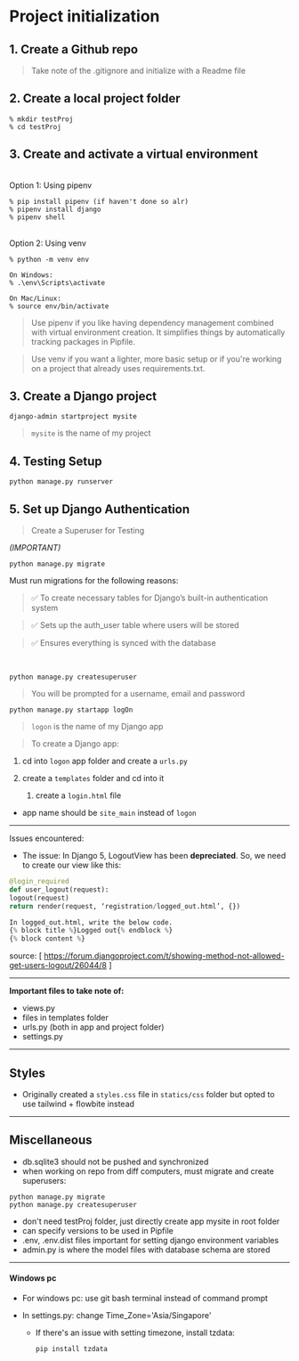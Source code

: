 # Project initialization
## 1. Create a Github repo
> Take note of the .gitignore and initialize with a Readme file

## 2. Create a local project folder
```
% mkdir testProj
% cd testProj
```

## 3. Create and activate a virtual environment

<br>Option 1: Using pipenv
```
% pip install pipenv (if haven't done so alr)
% pipenv install django
% pipenv shell
```

<br>Option 2: Using venv
```
% python -m venv env

On Windows:
% .\env\Scripts\activate

On Mac/Linux:
% source env/bin/activate
```

> Use pipenv if you like having dependency management combined with virtual environment creation. It simplifies things by automatically tracking packages in Pipfile.

> Use venv if you want a lighter, more basic setup or if you're working on a project that already uses requirements.txt.

## 3. Create a Django project
```
django-admin startproject mysite 
```
> `mysite` is the name of my project

## 4. Testing Setup
```
python manage.py runserver
```

## 5. Set up Django Authentication
> Create a Superuser for Testing

*(IMPORTANT)*
```
python manage.py migrate 
```
Must run migrations for the following reasons:

> ✅ To create necessary tables for Django’s built-in authentication system

> ✅ Sets up the auth_user table where users will be stored

> ✅ Ensures everything is synced with the database

<br>


```
python manage.py createsuperuser
```
> You will be prompted for a username, email and password

```
python manage.py startapp logOn 
```
> `logon` is the name of my Django app

> To create a Django app:

1. cd into `logon` app folder and create a `urls.py`

2. create a `templates` folder and cd into it
    
    1. create a `login.html` file

- app name should be `site_main` instead of `logon`
-------
Issues encountered:
- The issue: In Django 5, LogoutView has been **depreciated**. So, we need to create our view like this:
``` python
@login_required
def user_logout(request):
logout(request)
return render(request, ‘registration/logged_out.html’, {})

In logged_out.html, write the below code.
{% block title %}Logged out{% endblock %}
{% block content %}
```
source: [ https://forum.djangoproject.com/t/showing-method-not-allowed-get-users-logout/26044/8 ]

-------
**Important files to take note of:**
- views.py
- files in templates folder
- urls.py (both in app and project folder)
- settings.py

--------

## Styles
- Originally created a `styles.css` file in `statics/css` folder but opted to use tailwind + flowbite instead

--------
## Miscellaneous
- db.sqlite3 should not be pushed and synchronized
- when working on repo from diff computers, must migrate and create superusers:
```
python manage.py migrate
python manage.py createsuperuser
```
- don't need testProj folder, just directly create app mysite in root folder
- can specify versions to be used in Pipfile
- .env, .env.dist files important for setting django environment variables
- admin.py is where the model files with database schema are stored

--------

#### Windows pc
- For windows pc: use git bash terminal instead of command prompt
- In settings.py: change Time_Zone='Asia/Singapore'

    - If there's an issue with setting timezone, install tzdata:
    
        `pip install tzdata`


